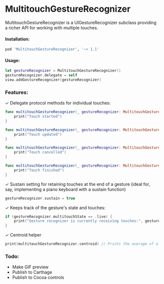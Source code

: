# MultitouchGestureRecognizer

MultitouchGestureRecognizer is a UIGestureRecognizer subclass providing a richer API for working with multiple touches.

#### Installation:

```ruby
pod 'MultitouchGestureRecognizer', '~> 1.1'
```

#### Usage:

```swift
let gestureRecognizer = MultitouchGestureRecognizer()
gestureRecognizer.delegate = self
view.addGestureRecognizer(gestureRecognizer)
```

### Features:

✓ Delegate protocol methods for individual touches:

```swift
func multitouchGestureRecognizer(_ gestureRecognizer: MultitouchGestureRecognizer, touchDidBegin touch: UITouch) {
    print("Touch started")
}

func multitouchGestureRecognizer(_ gestureRecognizer: MultitouchGestureRecognizer, touchDidMove touch: UITouch) {
    print("Touch updated")
}

func multitouchGestureRecognizer(_ gestureRecognizer: MultitouchGestureRecognizer, touchDidCancel touch: UITouch) {
    print("Touch cancelled")
}

func multitouchGestureRecognizer(_ gestureRecognizer: MultitouchGestureRecognizer, touchDidEnd touch: UITouch) {
    print("Touch finished")
}
```

✓ Sustain setting for retaining touches at the end of a gesture (ideal for, say, implementing a piano keyboard with a sustain function)

```swift
gestureRecognizer.sustain = true
```

✓ Keeps track of the gesture's state and touches:

```swift
if (gestureRecognizer.multitouchState == .live) {
    print("Gesture recognizer is currently receiving touches:", gestureRecognizer.touches)
}
```

✓ Centroid helper

```swift
print(multitouchGestureRecognizer.centroid) // Prints the average of all touches
```

### Todo:

- Make GIF preview
- Publish to Carthage
- Publish to Cocoa controls
